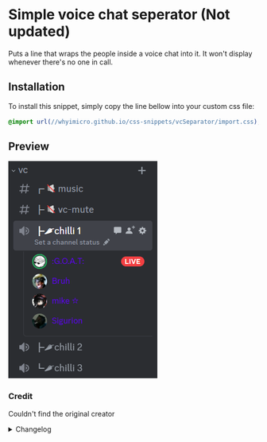 # Simple voice chat seperator (Not updated)

Puts a line that wraps the people inside a voice chat into it. It won't display whenever there's no one in call.

## Installation

To install this snippet, simply copy the line bellow into your custom css file:

```css
@import url(//whyimicro.github.io/css-snippets/vcSeparator/import.css);
```

## Preview

![image](https://raw.githubusercontent.com/WhyiMicro/css-snippets/main/_previews/vcSeparator.png)

### Credit

Couldn't find the original creator

<details>
<summary>Changelog</summary>

## 1.0.0

- Moved from old repo to new one

</details>
